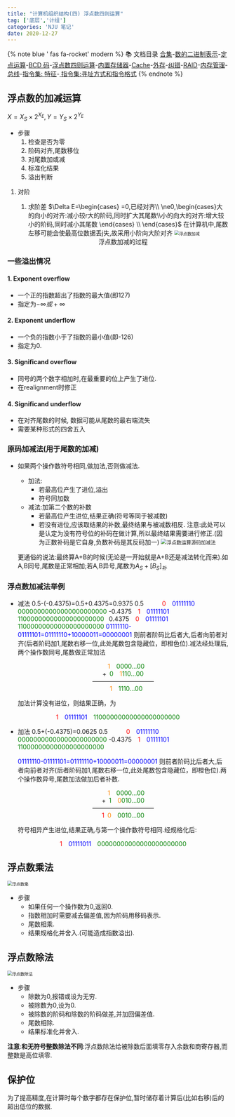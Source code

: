```yaml
---
title: "计算机组织结构(四) 浮点数四则运算"
tag: ['底层','计组']
categories: 'NJU 笔记'
date: 2020-12-27
---
```


{% note blue ' fas fa-rocket' modern %}
📚 文档目录
<a href="/2020/12/27/计算机组织结构/COA_00">合集</a>-<a href="/2020/12/27/计算机组织结构/COA_01">数的二进制表示</a>-<a href="/2020/12/27/计算机组织结构/COA_02">定点运算</a>-<a href="/2020/12/27/计算机组织结构/COA_03">BCD 码</a>-<a href="/2020/12/27/计算机组织结构/COA_04">浮点数四则运算</a>-<a href="/2020/12/27/计算机组织结构/COA_05">内置存储器</a>-<a href="/2020/12/27/计算机组织结构/COA_06">Cache</a>-<a href="/2020/12/27/计算机组织结构/COA_07">外存</a>-<a href="/2020/12/27/计算机组织结构/COA_08">纠错</a>-<a href="/2020/12/27/计算机组织结构/COA_09">RAID</a>-<a href="/2020/12/27/计算机组织结构/COA_10">内存管理</a>-<a href="/2020/12/27/计算机组织结构/COA_11">总线</a>-<a href="/2020/12/27/计算机组织结构/COA_12">指令集: 特征</a>-<a href="/2020/12/27/计算机组织结构/COA_13"> 指令集:寻址方式和指令格式</a>
{% endnote %}

## 浮点数的加减运算

$X=X_S \times 2^{X_E},Y=Y_S \times 2^{Y_E}$

+ 步骤
  1. 检查是否为零
  1. 阶码对齐,尾数移位
  1. 对尾数加或减
  1. 标准化结果
  1. 溢出判断

1. 对阶

   1. 求阶差
      $\Delta E=\begin{cases}
        =0,已经对齐\\
      \ne0,\begin{cases}大的向小的对齐:减小较r大的阶码,同时扩大其尾数\\小的向大的对齐:增大较小的阶码,同时减小其尾数 \end{cases} \\
      \end{cases}$
      在计算机中,尾数左移可能会使最高位数据丢j失,故采用小阶向大阶对齐
      <img src="https://cdn.jsdelivr.net/gh/ayasa520/ayasa520.github.io/image/README.assets/deb6114c1afee838908c5071612f84f69a0fa8d0.jpg" alt="浮点数加减" style="zoom:67%;" />

    <center>浮点数加减的过程</center>

### 一些溢出情况

#### 1. Exponent overflow

  + 一个正的指数超出了指数的最大值(即127)
  + 指定为$-\infty 或 +\infty$

#### 2. Exponent underflow

  + 一个负的指数小于了指数的最小值(即-126)
  + 指定为0.

#### 3. Significand overflow

  + 同号的两个数字相加时,在最重要的位上产生了进位.
  + 在realignment时修正

#### 4. Significand underflow

  + 在对齐尾数的时候, 数据可能从尾数的最右端流失
  + 需要某种形式的四舍五入

### 原码加减法(用于尾数的加减)

+ 如果两个操作数符号相同,做加法,否则做减法.

  + 加法:
    + 若最高位产生了进位,溢出
    + 符号同加数
  + 减法:加第二个数的补数
    + 若最高位产生进位,结果正确(符号等同于被减数)
    + 若没有进位,应该取结果的补数,最终结果与被减数相反.
      注意:此处可以是认定为没有符号位的补码在做计算,所以最终结果需要进行修正.(因为正数补码是它自身,负数补码是其反码加一) 
      <img src="https://cdn.jsdelivr.net/gh/ayasa520/ayasa520.github.io/image/README.assets/baa713a920ac0acf967f9b22dda0cc73973d0598.webp" alt="浮点数运算源码加减法" style="zoom:80%;" />

  更通俗的说法:最终算A+B的时候(无论是一开始就是A+B还是减法转化而来).如A,B同号,尾数是正常相加;若A,B异号,尾数为$A_S+[B_S]_补$

### 浮点数加减法举例

+ 减法
  0.5-(-0.4375)=0.5+0.4375=0.9375
  0.5&emsp;&emsp;&emsp;<font color=RED>0</font>&emsp;<font color=BLUE>01111110</font>&emsp;<font color=GREEN>00000000000000000000000</font>
  -0.4375&emsp;<font color=RED>1</font>&emsp;<font color=BLUE>01111101</font>&emsp;<font color=GREEN>11000000000000000000000</font>
  &ensp;0.4375&emsp;<font color=RED>0</font>&emsp;<font color=BLUE>01111101</font>&emsp;<font color=GREEN>11000000000000000000000</font>
  <font color = BLUE>01111110-01111101=01111110+10000011=00000001</font>
  则前者阶码比后者大,后者向前者对齐(后者阶码加1,尾数右移一位,此处尾数包含隐藏位，即橙色位).减法经处理后,两个操作数同号,尾数做正常加法

  <center>&emsp;<font color=#FF8500>1</font>&emsp;<font color=GREEN>0000...00</font></center>
  <center>+&ensp;<font color = GREEN>0</font>&emsp;<font color=#FF8500>1</font><font color=GREEN>110...00</font></center>
  <center>——————————</center>
  <center><font color=#FF8500>&emsp;1</font>&emsp;<font color=GREEN>1110...00</font></center>

  加法计算没有进位，则结果正确，为

<center><font color=RED>1</font>&emsp;<font color=BLUE>01111101</font>&emsp;<font color=GREEN>11000000000000000000000</font></center>

+ 加法
  0.5+(-0.4375)=0.0625
  0.5&emsp;&emsp;&emsp;<font color=RED>0</font>&emsp;<font color=BLUE>01111110</font>&emsp;<font color=GREEN>00000000000000000000000</font>
  -0.4375&emsp;<font color=RED>1</font>&emsp;<font color=BLUE>01111101</font>&emsp;<font color=GREEN>11000000000000000000000</font>

  <font color = BLUE>01111110-01111101=01111110+10000011=00000001</font>
  则前者阶码比后者大,后者向前者对齐(后者阶码加1,尾数右移一位,此处尾数包含隐藏位，即橙色位).两个操作数异号,尾数加法做加后者补数.

  <center>&emsp;<font color=#FF8500>1</font>&emsp;<font color=GREEN>0000...00</font></center>
  <center>+&ensp;<font color = GREEN>1</font>&emsp;<font color=#FF8500>0</font><font color=GREEN>010...00</font></center>
  <center>——————————</center>
  <center><font color = RED>1</font><font color=#FF8500>&ensp;0</font>&emsp;<font color=GREEN>0010...00</font></center>

  符号相异产生进位,结果正确,与第一个操作数符号相同.经规格化后:

  <center><font color=RED>1</font>&emsp;<font color=BLUE>01111011</font>&emsp;<font color=GREEN>00000000000000000000000</font></center>

## 浮点数乘法

<img src="https://cdn.jsdelivr.net/gh/ayasa520/ayasa520.github.io/image/README.assets/16896fbb58f26550525aedbf82281f8eec4abede.jpg" alt="浮点数乘" style="zoom:67%;" />

+ 步骤
  + 如果任何一个操作数为0,返回0.
  + 指数相加时需要减去偏差值,因为阶码用移码表示.
  + 尾数相乘.
  + 结果规格化并舍入.(可能造成指数溢出).

## 浮点数除法

<img src="https://cdn.jsdelivr.net/gh/ayasa520/ayasa520.github.io/image/README.assets/2489c91543786aa46bdfc31c6d4f6b1851450557.jpg" alt="浮点数除法" style="zoom:67%;" />

+ 步骤
  + 除数为0,报错或设为无穷.
  + 被除数为0,设为0.
  + 被除数的阶码和除数的阶码做差,并加回偏差值.
  + 尾数相除.
  + 结果标准化并舍入.

**注意**:**和无符号整数除法不同**:浮点数除法给被除数后面填零存入余数和商寄存器,而整数是高位填零.

## 保护位

为了提高精度,在计算时每个数字都存在保护位,暂时储存着计算后(比如右移)后的超出低位的数据.

